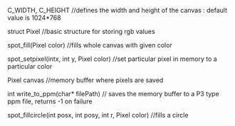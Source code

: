 C_WIDTH, C_HEIGHT //defines the width and height of the canvas : default value is 1024*768

struct Pixel //basic structure for storing rgb values

spot_fill(Pixel color) //fills whole canvas with given color

spot_setpixel(intx, int y, Pixel color) //set particular pixel in memory to a particular color

Pixel canvas //memory buffer where pixels are saved

int write_to_ppm(char* filePath) // saves the memory buffer to a P3 type ppm file, returns -1 on failure

spot_fillcircle(int posx, int posy, int r, Pixel color) //fills a circle